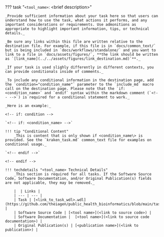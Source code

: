 ??? task "`<tool_name>`: <brief description\>"

    _Provide sufficient information about your task here so that users can understand how to use the task, what actions it performs, and any important considerations or requirements. Use admonitions as appropriate to highlight important information, tips, or technical details._

    _Be sure any links within this file are written relative to the destination file. For example, if this file is in `docs/common_text/` but is being included in `docs/workflows/standalone/` and you want to link to a file in `docs/assets/figures/`, **the link should be written as `[link_name](../../assets/figures/link_destination.md)`**._

    _If your task is used slighly differently in different contexts, you can provide conditionals inside of comments._

    _To include any conditional information in the destination page, add the `condition="condition_name"` parameter to the `include_md` macro call on the destination page. Please note that the `if: <condition_name>` and `endif` syntax within the markdown comment (`<!-- -->`) is required for a conditional statement to work._ 

    _Here is an example:_
    
    <!-- if: condition -->

    `<!-- if: <condition_name> -->`
    
    !!! tip "Conditional Content"
        _This is content that is only shown if <condition_name\> is provided. See the `kraken_task.md` common_text file for examples on conditional usage._ 
    
    `<!-- endif -->`
        
    <!-- endif -->
  
    !!! techdetails "<tool_name> Technical Details"        
        _This section is required for all tasks. If the Software Source Code, Software Documentation, and/or Original Publication(s) fields are not applicable, they may be removed._

        |  | Links |
        | --- | --- |
        | Task | [<link_to_task_wdl>.wdl](https://github.com/theiagen/public_health_bioinformatics/blob/main/tasks/<link_to_task_wdl>.wdl) |
        | Software Source Code | [<tool name>](<link to source code>) |
        | Software Documentation |  [<tool name>](<link to source code documentation>) |
        | Original Publication(s) | [<publication name>](<link to publication>) |
